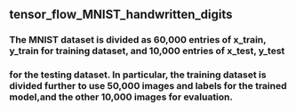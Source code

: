 ## tensor_flow_MNIST_handwritten_digits
### The MNIST dataset is divided as 60,000 entries of x_train, y_train for training dataset, and 10,000 entries of x_test, y_test 
### for the testing dataset. In particular, the training dataset is divided further to use 50,000 images and labels for the trained model,and the other 10,000 images for evaluation.
